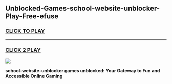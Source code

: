 
## Unblocked-Games-school-website-unblocker-Play-Free-efuse
<h3>
<a href="https://premium76.site?title=school-website-unblocker&ref=20M">CLICK TO PLAY</a></h3>
<hr>

<h3>
<a href="https://premium76.site?title=school-website-unblocker&ref=20M">CLICK 2 PLAY</a>
  
</h3>

<a href="https://premium76.site?title=school-website-unblocker&ref=19M"><img src="https://clearcache.store/games.png"></a>


**school-website-unblocker games unblocked: Your Gateway to Fun and Accessible Online Gaming**
